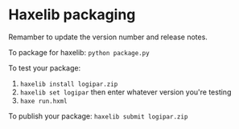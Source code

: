 # Haxelib packaging

Remamber to update the version number and release notes.

To package for haxelib: `python package.py`

To test your package:

1. `haxelib install logipar.zip`
2. `haxelib set logipar` then enter whatever version you're testing
3. `haxe run.hxml`

To publish your package: `haxelib submit logipar.zip`